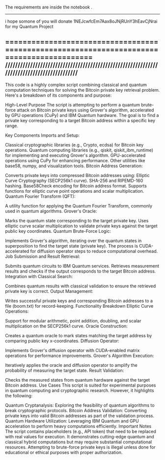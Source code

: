 The requirements are inside the notebook .
_________________________________________________________________________________________
i hope somone of you will donate 1NEJcwfcEm7Aax8oJNjRUnY3hEavCjNrai for my Quantum Project

==========================================================================================
//////////////////////////////////////////////////////////////////////////////////////////
------------------------------------------------------------------------------------------

This code is a highly complex script combining classical and quantum computation techniques for solving the Bitcoin private key retrieval problem. Here's a breakdown of its components and purpose:

High-Level Purpose
The script is attempting to perform a quantum brute-force attack on Bitcoin private keys using Grover's algorithm, accelerated by GPU operations (CuPy) and IBM Quantum hardware. The goal is to find a private key corresponding to a target Bitcoin address within a specific key range.

Key Components
Imports and Setup:

Classical cryptographic libraries (e.g., Crypto, ecdsa) for Bitcoin key operations.
Quantum computing libraries (e.g., qiskit, qiskit_ibm_runtime) for implementing and executing Grover's algorithm.
GPU-accelerated operations using CuPy for enhancing performance.
Other utilities like base58, numpy, and visualization tools.
Bitcoin Address Generation:

Converts private keys into compressed Bitcoin addresses using:
Elliptic Curve Cryptography (SECP256k1 curve).
SHA-256 and RIPEMD-160 hashing.
Base58Check encoding for Bitcoin address format.
Supports functions for elliptic curve point operations and scalar multiplication.
Quantum Fourier Transform (QFT):

A utility function for applying the Quantum Fourier Transform, commonly used in quantum algorithms.
Grover's Oracle:

Marks the quantum state corresponding to the target private key.
Uses elliptic curve scalar multiplication to validate private keys against the target public key coordinates.
Quantum Brute-Force Logic:

Implements Grover's algorithm, iterating over the quantum states in superposition to find the target state (private key).
The process is CUDA-accelerated for diffusion operator steps to reduce computational overhead.
Job Submission and Result Retrieval:

Submits quantum circuits to IBM Quantum services.
Retrieves measurement results and checks if the output corresponds to the target Bitcoin address.
Integration with Classical Search:

Combines quantum results with classical validation to ensure the retrieved private key is correct.
Output Management:

Writes successful private keys and corresponding Bitcoin addresses to a file (boom.txt) for record-keeping.
Functionality Breakdown
Elliptic Curve Operations:

Support for modular arithmetic, point addition, doubling, and scalar multiplication on the SECP256k1 curve.
Oracle Construction:

Creates a quantum oracle to mark states matching the target address by comparing public key x-coordinates.
Diffusion Operator:

Implements Grover's diffusion operator with CUDA-enabled matrix operations for performance improvements.
Grover's Algorithm Execution:

Iteratively applies the oracle and diffusion operator to amplify the probability of measuring the target state.
Result Validation:

Checks the measured states from quantum hardware against the target Bitcoin address.
Use Cases
This script is suited for experimental purposes in quantum computing and cryptographic research. However, it highlights the following:

Quantum Cryptanalysis: Exploring the feasibility of quantum algorithms to break cryptographic protocols.
Bitcoin Address Validation: Converting private keys into valid Bitcoin addresses as part of the validation process.
Quantum Hardware Utilization: Leveraging IBM Quantum and GPU acceleration to perform heavy computations efficiently.
Important Notes
The script contains placeholders (e.g., API token) that need to be replaced with real values for execution.
It demonstrates cutting-edge quantum and classical hybrid computations but may require substantial computational resources.
Attempting to brute-force private keys is illegal unless done for educational or ethical purposes with proper authorization.


